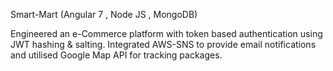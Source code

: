 Smart-Mart (Angular 7 , Node JS , MongoDB)

Engineered an e-Commerce platform with token based authentication using JWT hashing & salting.
Integrated AWS-SNS to provide email notifications and utilised Google Map API for tracking packages.

